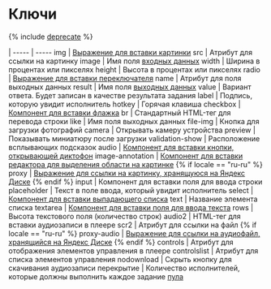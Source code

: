 # Ключи

{% include [deprecate](../../_includes/deprecate.md) %}

 |
----- | -----
img | [Выражение для вставки картинки](t-components/img.md)
src | Атрибут для ссылки на картинку
image | Имя поля [входных данных](../../glossary.md#input-output-data)
width | Ширина в процентах или пикселях
height | Высота в процентах или пикселях
radio | [Выражение для вставки переключателя](t-components/radiobuttons.md)
name | Атрибут для поля выходных данных
result | Имя поля [выходных данных](../../glossary.md#input-output-data)
value | Вариант ответа. Будет записан в качестве результата задания
label | Подпись, которую увидит исполнитель
hotkey | Горячая клавиша
checkbox | [Компонент для вставки флажка](t-components/checkboxes.md)
br | Стандартный HTML-тег для перевода строки
like | Имя поля выходных данных
file-img | Кнопка для загрузки фотографий
camera | Открывать камеру устройства
preview | Показывать миниатюру после загрузки
validation-show | Расположение всплывающих подсказок
audio | [Компонент для вставки кнопки, открывающей диктофон](t-components/upload-audio.md)
image-annotation | [Компонент для вставки редактора для выделения области на картинке](t-components/image-annotation.md)
 {% if locale == "ru-ru" %}
proxy | [Выражение для ссылки на картинку, хранящуюся на Яндекс Диске](prepare-data.md)
{% endif %}
input | Компонент для вставки поля для ввода строки
placeholder | Текст в поле ввода, который увидит исполнитель
select | [Компонент для вставки выпадающего списка](t-components/list.md)
text | Название элемента списка
textarea | [Компонент для вставки поля для ввода текста](t-components/text.md)
rows | Высота текстового поля (количество строк)
audio2 | HTML-тег для вставки аудиозаписи в плеере
scr2 | Атрибут для ссылки на файл
 {% if locale == "ru-ru" %}
proxy-audio | [Выражение для ссылки на аудиофайл, хранящийся на Яндекс Диске](prepare-data.md)
{% endif %}
controls | Атрибут для отображения элементов управления в плеере
controlslist | Атрибут для списка элементов управления
nodownload | Скрыть кнопку для скачивания аудиозаписи
перекрытие | Количество исполнителей, которые должны выполнить каждое задание [пула](../../glossary.md#pool)
